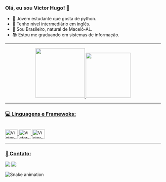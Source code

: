 ### Olá, eu sou Victor Hugo! 👋

- 🐍 Jovem estudante que gosta de python.
- 🗽 Tenho nível intermediário em inglês.
- 🌴 Sou Brasileiro, natural de Maceió-AL.
- 📚 Estou me graduando em sistemas de informação.

<hr>
<div align="center">
  <a href="https://github.com/Kloppx">
  <img height="160em" src="https://github-readme-stats.vercel.app/api?username=Kloppx&show_icons=true&theme=radical&include_all_commits=true&count_private=true"/>
  <img height="145em" src="https://github-readme-stats.vercel.app/api/top-langs/?username=Kloppx&layout=compact&langs_count=7&theme=radical"/>
</div>
<hr>
 
  
### 💻 Linguagens e Framewoks:
<div style="display: inline_block"><br>
  <img align="center" alt="Victor-Python" height="30" width="40" src="https://cdn.jsdelivr.net/gh/devicons/devicon/icons/python/python-original.svg">
  <img align="center" alt="Victor-Python" height="30" width="40" src="https://cdn.jsdelivr.net/gh/devicons/devicon/icons/django/django-plain.svg">
  <img align="center" alt="Victor-Python" height="30" width="40" src="https://cdn.jsdelivr.net/gh/devicons/devicon/icons/selenium/selenium-original.svg">      
</div>
<hr>
 
  
### 📱 Contato:  
  <div>     
  <a href="https://www.instagram.com/nc.hvictor/" target="_blank"><img src="https://img.shields.io/badge/Instagram-E4405F?style=for-the-badge&logo=instagram&logoColor=white" target="_blank"></a>
  <a href="https://www.linkedin.com/in/victor-hugo-nascimento-calheiros-227558228/" target="_blank"><img src="https://img.shields.io/badge/-LinkedIn-%230077B5?style=for-the-badge&logo=linkedin&logoColor=white" target="_blank"></a> 
  </div>

  ![Snake animation](https://github.com/Kloppx/Kloppx/blob/output/github-contibution-grid-snake.svg)
